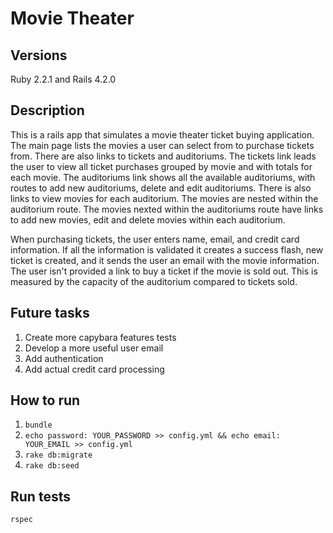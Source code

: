 # Movie Theater 

## Versions 

Ruby 2.2.1 and Rails 4.2.0

## Description 

This is a rails app that simulates a movie theater ticket buying application.  The main page lists the movies a user can select from to purchase tickets from.  There are also links to tickets and auditoriums.  The tickets link leads the user to view all ticket purchases grouped by movie and with totals for each movie.  The auditoriums link shows all the available auditoriums, with routes to add new auditoriums, delete and edit auditoriums.  There is also links to view movies for each auditorium.  The movies are nested within the auditorium route. The movies nexted within the auditoriums route have links to add new movies, edit and delete movies within each auditorium.   

When purchasing tickets, the user enters name, email, and credit card information.  If all the information is validated it creates a success flash, new ticket is created, and it sends the user an email with the movie information. The user isn't provided a link to buy a ticket if the movie is sold out.  This is measured by the capacity of the auditorium compared to tickets sold.  


## Future tasks 

1. Create more capybara features tests 
2. Develop a more useful user email 
3. Add authentication 
4. Add actual credit card processing 



## How to run 

1. ``` bundle ```
2. ``` echo password: YOUR_PASSWORD >> config.yml && echo email: YOUR_EMAIL >> config.yml ```
3. ``` rake db:migrate ```
4. ``` rake db:seed ```

## Run tests

``` rspec ```
